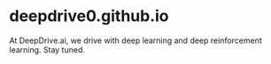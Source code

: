 # deepdrive0.github.io
At DeepDrive.ai, we drive with deep learning and deep reinforcement learning. Stay tuned. 
